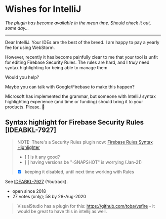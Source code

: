 # Wishes for IntelliJ

*The plugin has become available in the mean time. Should check it out, some day...*

---

Dear IntelliJ. Your IDEs are the best of the breed. I am happy to pay a yearly fee for using WebStorm.

However, recently it has become painfully clear to me that your tool is unfit for editing Firebase Security Rules. The rules are hard, and I *truly* need syntax highlighting for being able to manage them.

Would you help?

Maybe you can talk with Google/Firebase to make this happen?

Microsoft has implemented the grammar, but someone with IntelliJ syntax highlighting experience (and time or funding) should bring it to your products.  Please. 🐶


## Syntax highlight for Firebase Security Rules [IDEABKL-7927]

>NOTE: There's a Security Rules plugin now: [Firebase Rules Syntax Highlighter](https://plugins.jetbrains.com/plugin/15189-firebase-rules-syntax-highlighter)
>
>- [ ] is it any good?
>- [ ] having versions be "-SNAPSHOT" is worrying (Jan-21)
>- [x] keeping it disabled, until next time working with Rules

See [IDEABKL-7927](https://youtrack.jetbrains.com/issue/IDEABKL-7927) (Youtrack).

- open since 2018
- 27 votes (only); 58 by 28-Aug-2020

>VisualStudio has a plugin for this: https://github.com/toba/vsfire - it would be great to have this in intellij as well.



 